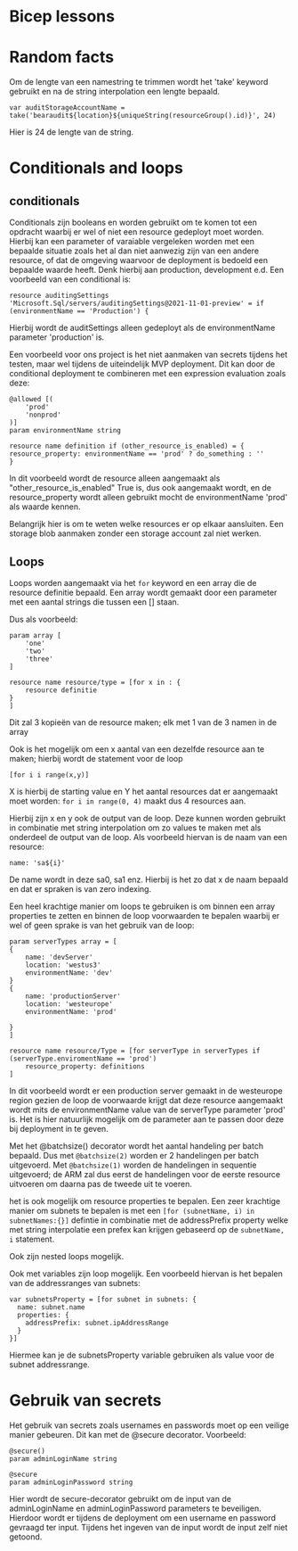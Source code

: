 # Bicep lessons
# Random facts
Om de lengte van een namestring te trimmen wordt het 'take' keyword gebruikt en na de string interpolation een lengte bepaald. 
 ```
 var auditStorageAccountName = take('bearaudit${location}${uniqueString(resourceGroup().id)}', 24)

 ```
Hier is 24 de lengte van de string. 

# Conditionals and loops
## conditionals
Conditionals zijn booleans en worden gebruikt om te komen tot een opdracht waarbij er wel of niet een resource gedeployt moet worden. Hierbij kan een parameter of varaiable vergeleken worden met een bepaalde situatie zoals het al dan niet aanwezig zijn van een andere resource, of dat de omgeving waarvoor de deployment is bedoeld een bepaalde waarde heeft. Denk hierbij aan production, development e.d.
Een voorbeeld van een conditional is:
```
resource auditingSettings 'Microsoft.Sql/servers/auditingSettings@2021-11-01-preview' = if (environmentName == 'Production') {

``` 
Hierbij wordt de auditSettings alleen gedeployt als de environmentName parameter 'production' is. 

Een voorbeeld voor ons project is het niet aanmaken van secrets tijdens het testen, maar wel tijdens de uiteindelijk MVP deployment. 
Dit kan door de conditional deployment te combineren met een expression evaluation zoals deze:
```
@allowed [(
    'prod'
    'nonprod'
)]
param environmentName string

resource name definition if (other_resource_is_enabled) = {
resource_property: environmentName == 'prod' ? do_something : ''
} 
``` 

In dit voorbeeld wordt de resource alleen aangemaakt als "other_resource_is_enabled" True is, dus ook aangemaakt wordt, en de resource_property wordt alleen gebruikt mocht de environmentName 'prod' als waarde kennen. 

Belangrijk hier is om te weten welke resources er op elkaar aansluiten. Een storage blob aanmaken zonder een storage account zal niet werken.

## Loops
Loops worden aangemaakt via het ```for``` keyword en een array die de resource definitie bepaald.
Een array wordt gemaakt door een parameter met een aantal strings die tussen een [] staan.

Dus als voorbeeld:
```
param array [
    'one'
    'two'
    'three'
]

resource name resource/type = [for x in : {
    resource definitie
}
]
```

Dit zal 3 kopieën van de resource maken; elk met 1 van de 3 namen in de array

Ook is het mogelijk om een x aantal van een dezelfde resource aan te maken; hierbij wordt de statement voor de loop 
```
[for i i range(x,y)]
```
X is hierbij de starting value en Y het aantal resources dat er aangemaakt moet worden: ```for i in range(0, 4)``` maakt dus 4 resources aan.

Hierbij zijn x en y ook de output van de loop. Deze kunnen worden gebruikt in combinatie met string interpolation om zo values te maken met als onderdeel de output van de loop.
Als voorbeeld hiervan is de naam van een resource:
```
name: 'sa${i}'
``` 
De name wordt in deze sa0, sa1 enz. 
Hierbij is het zo dat x de naam bepaald en dat er spraken is van zero indexing.


Een heel krachtige manier om loops te gebruiken is om binnen een array properties te zetten en binnen de loop voorwaarden te bepalen waarbij er wel of geen sprake is van het gebruik van de loop:
```
param serverTypes array = [
{
    name: 'devServer'
    location: 'westus3'
    environmentName: 'dev'
}
{
    name: 'productionServer'
    location: 'westeurope'
    environmentName: 'prod'

}
]

resource name resource/Type = [for serverType in serverTypes if (serverType.enviromentName == 'prod')
    resource_property: definitions
]
```
In dit voorbeeld wordt er een production server gemaakt in de westeurope region gezien de loop de voorwaarde krijgt dat deze resource aangemaakt wordt mits de environmentName value van de serverType parameter 'prod' is. 
Het is hier natuurlijk mogelijk om de parameter aan te passen door deze bij deployment in te geven.


Met het @batchsize() decorator wordt het aantal handeling per batch bepaald.
Dus met ```@batchsize(2)``` worden er 2 handelingen per batch uitgevoerd.
Met ```@batchsize(1)``` worden de handelingen in sequentie uitgevoerd; de ARM zal dus eerst de handelingen voor de eerste resource uitvoeren om daarna pas de tweede uit te voeren.

het is ook mogelijk om resource properties te bepalen.
Een zeer krachtige manier om subnets te bepalen is met een ```[for (subnetName, i) in subnetNames:{}]``` defintie in combinatie met de addressPrefix property welke met string interpolatie een prefex kan krijgen gebaseerd op de ```subnetName, i``` statement.

Ook zijn nested loops mogelijk.

Ook met variables zijn loop mogelijk. Een voorbeeld hiervan is het bepalen van de addressranges van subnets:
```
var subnetsProperty = [for subnet in subnets: {
  name: subnet.name
  properties: {
    addressPrefix: subnet.ipAddressRange
  }
}]
```
Hiermee kan je de subnetsProperty variable gebruiken als value voor de subnet addressrange.



# Gebruik van secrets

Het gebruik van secrets zoals usernames en passwords moet op een veilige manier gebeuren. Dit kan met de @secure decorator. Voorbeeld:
```
@secure()
param adminLoginName string

@secure
param adminLoginPassword string
```

Hier wordt de secure-decorator gebruikt om de input van de adminLoginName en adminLoginPassword parameters te beveiligen. Hierdoor wordt er tijdens de deployment om een username en password gevraagd ter input. Tijdens het ingeven van de input wordt de input zelf niet getoond.

